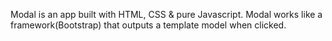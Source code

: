 Modal is an app built with HTML, CSS & pure Javascript. 
Modal works like a framework(Bootstrap) that outputs a template model when clicked.